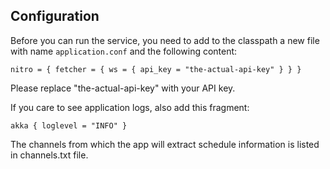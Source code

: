 ## Configuration

Before you can run the service, you need to add to the classpath a new file with name `application.conf` and the following content:

`nitro = {
    fetcher = {
    ws = {
      api_key = "the-actual-api-key"
    }
  }
}`

Please replace "the-actual-api-key" with your API key. 

If you care to see application logs, also add this fragment:

`akka {
   loglevel = "INFO"
 }`
 
The channels from which the app will extract schedule information is listed in channels.txt file.